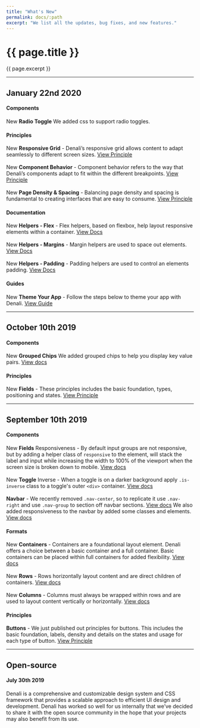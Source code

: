 ```yaml
---
title: "What's New"
permalink: docs/:path
excerpt: "We list all the updates, bug fixes, and new features."
---
```


# {{ page.title }}
{{ page.excerpt }}


***


## January 22nd 2020

#### **Components**
<span class="chips">New</span> **Radio Toggle** We added css to support radio toggles.

#### **Principles**
<span class="chips">New</span> **Responsive Grid** - Denali’s responsive grid allows content to adapt seamlessly to different screen sizes. [View Principle](/principles/responsive-grid)
<br><br>
<span class="chips">New</span> **Component Behavior** - Component behavior refers to the way that Denali’s components adapt to fit within the different breakpoints. [View Principle](/principles/component-behavior)
<br><br>
<span class="chips">New</span> **Page Density & Spacing** - Balancing page density and spacing is fundamental to creating interfaces that are easy to consume. [View Principle](/principles/page-density-spacing)

#### **Documentation**
<span class="chips">New</span> **Helpers - Flex** - Flex helpers, based on flexbox, help layout responsive elements within a container. [View Docs](/documentation/helpers/flexbox)
<br><br>
<span class="chips">New</span> **Helpers - Margins** - Margin helpers are used to space out elements. [View Docs](/documentation/helpers/margins)
<br><br>
<span class="chips">New</span> **Helpers - Padding** - Padding helpers are used to control an elements padding. [View Docs](/documentation/helpers/padding)

#### **Guides**
<span class="chips">New</span> **Theme Your App** - Follow the steps below to theme your app with Denali. [View Guide](/documentation/themeable)


***


## October 10th 2019

#### **Components**
<span class="chips">New</span> **Grouped Chips** We added grouped chips to help you display key value pairs. [View docs](/documentation/components/chips#grouped-chips)

#### **Principles**
<span class="chips">New</span> **Fields** - These principles includes the basic foundation, types, positioning and states. [View Principle](/principles/buttons)


***


## September 10th 2019

#### **Components**
<span class="chips">New</span> **Fields** Responsiveness - By default input groups are not responsive, but by adding a helper class of `responsive` to the element, will stack the label and input while increasing the width to 100% of the viewport when the screen size is broken down to mobile. [View docs](/documentation/components/fields#responsive-field-labels)
<br><br>
<span class="chips">New</span> **Toggle** Inverse - When a toggle is on a darker background apply `.is-inverse` class to a toggle&#39;s outer `<div>` container. [View docs](/documentation/components/toggles#inverse-toggle)
<br><br>
**Navbar** - We recently removed `.nav-center`, so to replicate it use `.nav-right` and use `.nav-group` to section off navbar sections. [View docs](/documentation/components/navbar#center-section) We also added responsiveness to the navbar by added some classes and elements. [View docs](/documentation/components/navbar#responsive)

#### **Formats**
<span class="chips">New</span> **Containers** - Containers are a foundational layout element. Denali offers a choice between a basic container and a full container. Basic containers can be placed within full containers for added flexibility. [View docs](/documentation/formats/containers)
<br><br>
<span class="chips">New</span> **Rows** - Rows horizontally layout content and are direct children of containers. [View docs](/documentation/formats/rows)
<br><br>
<span class="chips">New</span> **Columns** - Columns must always be wrapped within rows and are used to layout content vertically or horizontally. [View docs](/documentation/formats/columns)

#### **Principles**
**Buttons** - We just published out principles for buttons. This includes the basic foundation, labels, density and details on the states and usage for each type of button. [View Principle](/principles/buttons)

***

## Open-source
#### July 30th 2019

Denali is a comprehensive and customizable design system and CSS framework that provides a scalable approach to efficient UI design and development. Denali has worked so well for us internally that we’ve decided to share it with the open source community in the hope that your projects may also benefit from its use.

